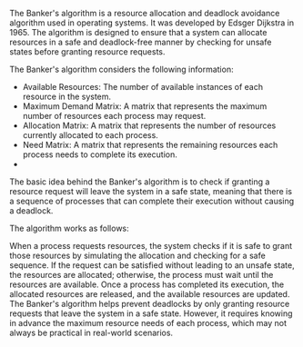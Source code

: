 The Banker's algorithm is a resource allocation and deadlock avoidance algorithm used in operating systems. It was developed by Edsger Dijkstra in 1965. 
The algorithm is designed to ensure that a system can allocate resources in a safe and deadlock-free manner by checking for unsafe states before granting resource requests.

The Banker's algorithm considers the following information:
 - Available Resources: The number of available instances of each resource in the system.
 - Maximum Demand Matrix: A matrix that represents the maximum number of resources each process may request.
 - Allocation Matrix: A matrix that represents the number of resources currently allocated to each process.
 - Need Matrix: A matrix that represents the remaining resources each process needs to complete its execution.
 - 
The basic idea behind the Banker's algorithm is to check if granting a resource request will leave the system in a safe state,
meaning that there is a sequence of processes that can complete their execution without causing a deadlock.

The algorithm works as follows:

When a process requests resources, the system checks if it is safe to grant those resources by simulating the allocation and checking for a safe sequence.
If the request can be satisfied without leading to an unsafe state, the resources are allocated; otherwise, the process must wait until the resources are available.
Once a process has completed its execution, the allocated resources are released, and the available resources are updated.
The Banker's algorithm helps prevent deadlocks by only granting resource requests that leave the system in a safe state. However, 
it requires knowing in advance the maximum resource needs of each process, which may not always be practical in real-world scenarios.
